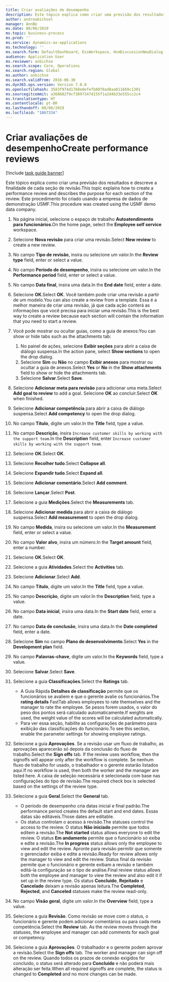```yaml
---
title: Criar avaliações de desempenho
description: Este tópico explica como criar uma previsão dos resultados e descreve a finalidade de cada seção de revisão.
author: andreabichsel
manager: AnnBe
ms.date: 08/06/2019
ms.topic: business-process
ms.prod: ''
ms.service: dynamics-ax-applications
ms.technology: ''
ms.search.form: DefaultDashboard, EssWorkspace, HcmDiscussionNewDialog, HcmDiscussion, HcmDiscussionChangeSettings, HcmDiscussionAddGoalDialog, HcmTopicCreate, HcmMeasurementDetailDialog, HcmPerfJournalAdd
audience: Application User
ms.reviewer: anbichse
ms.search.scope: Core, Operations
ms.search.region: Global
ms.author: anbichse
ms.search.validFrom: 2016-06-30
ms.dyn365.ops.version: Version 7.0.0
ms.openlocfilehash: 3583f974d1768e0efefb80f0ad8aa011669c1301
ms.sourcegitcommit: a368682f9cf3897347d155f1a2d4b33e555cc2c4
ms.translationtype: HT
ms.contentlocale: pt-BR
ms.lasthandoff: 08/08/2019
ms.locfileid: "1867334"
---
```

# <a name="create-performance-reviews"></a><span data-ttu-id="188e4-103">Criar avaliações de desempenho</span><span class="sxs-lookup"><span data-stu-id="188e4-103">Create performance reviews</span></span>

[!include [task guide banner](../../includes/task-guide-banner.md)]

<span data-ttu-id="188e4-104">Este tópico explica como criar uma previsão dos resultados e descreve a finalidade de cada seção de revisão.</span><span class="sxs-lookup"><span data-stu-id="188e4-104">This topic explains how to create a performance review and describes the purpose for each section of the review.</span></span> <span data-ttu-id="188e4-105">Este procedimento foi criado usando a empresa de dados de demonstração USMF.</span><span class="sxs-lookup"><span data-stu-id="188e4-105">This procedure was created using the USMF demo data company.</span></span>

1. <span data-ttu-id="188e4-106">Na página inicial, selecione o espaço de trabalho **Autoatendimento para funcionários**.</span><span class="sxs-lookup"><span data-stu-id="188e4-106">On the home page, select the **Employee self service** workspace.</span></span>
2. <span data-ttu-id="188e4-107">Selecione **Nova revisão** para criar uma revisão.</span><span class="sxs-lookup"><span data-stu-id="188e4-107">Select **New review** to create a new review.</span></span>
3. <span data-ttu-id="188e4-108">No campo **Tipo de revisão**, insira ou selecione um valor.</span><span class="sxs-lookup"><span data-stu-id="188e4-108">In the **Review type** field, enter or select a value.</span></span>
4. <span data-ttu-id="188e4-109">No campo **Período de desempenho**, insira ou selecione um valor.</span><span class="sxs-lookup"><span data-stu-id="188e4-109">In the **Performance period** field, enter or select a value.</span></span>
5. <span data-ttu-id="188e4-110">No campo **Data final**, insira uma data.</span><span class="sxs-lookup"><span data-stu-id="188e4-110">In the **End date** field, enter a date.</span></span>
6. <span data-ttu-id="188e4-111">Selecione **OK**.</span><span class="sxs-lookup"><span data-stu-id="188e4-111">Select **OK**.</span></span> <span data-ttu-id="188e4-112">Você também pode criar uma revisão a partir de um modelo.</span><span class="sxs-lookup"><span data-stu-id="188e4-112">You can also create a review from a template.</span></span> <span data-ttu-id="188e4-113">Essa é a melhor maneira de criar uma revisão, já que cada ação conterá as informações que você precisa para iniciar uma revisão.</span><span class="sxs-lookup"><span data-stu-id="188e4-113">This is the best way to create a review because each section will contain the information that you need to start a review.</span></span>  
7. <span data-ttu-id="188e4-114">Você pode mostrar ou ocultar guias, como a guia de anexos:</span><span class="sxs-lookup"><span data-stu-id="188e4-114">You can show or hide tabs such as the attachments tab:</span></span>

    1. <span data-ttu-id="188e4-115">No painel de ações, selecione **Exibir seções** para abrir a caixa de diálogo suspensa.</span><span class="sxs-lookup"><span data-stu-id="188e4-115">In the action pane, select **Show sections** to open the drop dialog.</span></span>
    1. <span data-ttu-id="188e4-116">Selecione **Sim** ou **Não** no campo **Exibir anexos** para mostrar ou ocultar a guia de anexos.</span><span class="sxs-lookup"><span data-stu-id="188e4-116">Select **Yes** or **No** in the **Show attachments** field to show or hide the attachments tab.</span></span>
    1. <span data-ttu-id="188e4-117">Selecione **Salvar**.</span><span class="sxs-lookup"><span data-stu-id="188e4-117">Select **Save**.</span></span>

8. <span data-ttu-id="188e4-118">Selecione **Adicionar meta para revisão** para adicionar uma meta.</span><span class="sxs-lookup"><span data-stu-id="188e4-118">Select **Add goal to review** to add a goal.</span></span> <span data-ttu-id="188e4-119">Selecione **OK** ao concluir.</span><span class="sxs-lookup"><span data-stu-id="188e4-119">Select **OK** when finished.</span></span>
9. <span data-ttu-id="188e4-120">Selecione **Adicionar competência** para abrir a caixa de diálogo suspensa.</span><span class="sxs-lookup"><span data-stu-id="188e4-120">Select **Add competency** to open the drop dialog.</span></span>
10. <span data-ttu-id="188e4-121">No campo **Título**, digite um valor.</span><span class="sxs-lookup"><span data-stu-id="188e4-121">In the **Title** field, type a value.</span></span>
11. <span data-ttu-id="188e4-122">No campo **Descrição**, insira `Increase customer skills by working with the support team`.</span><span class="sxs-lookup"><span data-stu-id="188e4-122">In the **Description** field, enter `Increase customer skills by working with the support team`.</span></span>
12. <span data-ttu-id="188e4-123">Selecione **OK**.</span><span class="sxs-lookup"><span data-stu-id="188e4-123">Select **OK**.</span></span>
13. <span data-ttu-id="188e4-124">Selecione **Recolher tudo**.</span><span class="sxs-lookup"><span data-stu-id="188e4-124">Select **Collapse all**.</span></span>
14. <span data-ttu-id="188e4-125">Selecione **Expandir tudo**.</span><span class="sxs-lookup"><span data-stu-id="188e4-125">Select **Expand all**.</span></span>
15. <span data-ttu-id="188e4-126">Selecione **Adicionar comentário**.</span><span class="sxs-lookup"><span data-stu-id="188e4-126">Select **Add comment**.</span></span>
16. <span data-ttu-id="188e4-127">Selecione **Lançar**.</span><span class="sxs-lookup"><span data-stu-id="188e4-127">Select **Post**.</span></span>
17. <span data-ttu-id="188e4-128">Selecione a guia **Medições**.</span><span class="sxs-lookup"><span data-stu-id="188e4-128">Select the **Measurements** tab.</span></span>
18. <span data-ttu-id="188e4-129">Selecione **Adicionar medida** para abrir a caixa de diálogo suspensa.</span><span class="sxs-lookup"><span data-stu-id="188e4-129">Select **Add measurement** to open the drop dialog.</span></span>
19. <span data-ttu-id="188e4-130">No campo **Medida**, insira ou selecione um valor.</span><span class="sxs-lookup"><span data-stu-id="188e4-130">In the **Measurement** field, enter or select a value.</span></span>
26. <span data-ttu-id="188e4-131">No campo **Valor alvo**, insira um número.</span><span class="sxs-lookup"><span data-stu-id="188e4-131">In the **Target amount** field, enter a number.</span></span>
20. <span data-ttu-id="188e4-132">Selecione **OK**.</span><span class="sxs-lookup"><span data-stu-id="188e4-132">Select **OK**.</span></span>
21. <span data-ttu-id="188e4-133">Selecione a guia **Atividades**.</span><span class="sxs-lookup"><span data-stu-id="188e4-133">Select the **Activities** tab.</span></span>
22. <span data-ttu-id="188e4-134">Selecione **Adicionar**.</span><span class="sxs-lookup"><span data-stu-id="188e4-134">Select **Add**.</span></span>
23. <span data-ttu-id="188e4-135">No campo **Título**, digite um valor.</span><span class="sxs-lookup"><span data-stu-id="188e4-135">In the **Title** field, type a value.</span></span>
24. <span data-ttu-id="188e4-136">No campo **Descrição**, digite um valor.</span><span class="sxs-lookup"><span data-stu-id="188e4-136">In the **Description** field, type a value.</span></span>
25. <span data-ttu-id="188e4-137">No campo **Data inicial**, insira uma data.</span><span class="sxs-lookup"><span data-stu-id="188e4-137">In the **Start date** field, enter a date.</span></span>
26. <span data-ttu-id="188e4-138">No campo **Data de conclusão**, insira uma data.</span><span class="sxs-lookup"><span data-stu-id="188e4-138">In the **Date completed** field, enter a date.</span></span>
27. <span data-ttu-id="188e4-139">Selecione **Sim** no campo **Plano de desenvolvimento**.</span><span class="sxs-lookup"><span data-stu-id="188e4-139">Select **Yes** in the **Development plan** field.</span></span>
28. <span data-ttu-id="188e4-140">No campo **Palavras-chave**, digite um valor.</span><span class="sxs-lookup"><span data-stu-id="188e4-140">In the **Keywords** field, type a value.</span></span>
29. <span data-ttu-id="188e4-141">Selecione **Salvar**.</span><span class="sxs-lookup"><span data-stu-id="188e4-141">Select **Save**.</span></span>
30. <span data-ttu-id="188e4-142">Selecione a guia **Classificações**.</span><span class="sxs-lookup"><span data-stu-id="188e4-142">Select the **Ratings** tab.</span></span>  

    - <span data-ttu-id="188e4-143">A Guia Rápida **Detalhes de classificação** permite que os funcionários se avaliem e que o gerente avalie os funcionários.</span><span class="sxs-lookup"><span data-stu-id="188e4-143">The **rating details** FastTab allows employees to rate themselves and the manager to rate the employee.</span></span> <span data-ttu-id="188e4-144">Se pesos forem usados, o valor do peso dos pontos será calculado automaticamente.</span><span class="sxs-lookup"><span data-stu-id="188e4-144">If weights are used, the weight value of the scores will be calculated automatically.</span></span>  
    - <span data-ttu-id="188e4-145">Para ver essa seção, habilite as configurações de parâmetro para exibição das classificações do funcionário.</span><span class="sxs-lookup"><span data-stu-id="188e4-145">To see this section, enable the parameter settings for showing employee ratings.</span></span>  

31. <span data-ttu-id="188e4-146">Selecione a guia **Aprovações**. Se a revisão usar um fluxo de trabalho, as aprovações aparecerão só depois da conclusão do fluxo de trabalho.</span><span class="sxs-lookup"><span data-stu-id="188e4-146">Select the **Sign offs** tab. If the review uses workflow, then the signoffs will appear only after the workflow is complete.</span></span> <span data-ttu-id="188e4-147">Se nenhum fluxo de trabalho for usado, o trabalhador e o gerente estarão listados aqui.</span><span class="sxs-lookup"><span data-stu-id="188e4-147">If no workflow is used, then both the worker and the manager are listed here.</span></span> <span data-ttu-id="188e4-148">A caixa de seleção necessária é selecionada com base nas configurações do tipo de revisão.</span><span class="sxs-lookup"><span data-stu-id="188e4-148">The required check box is selected based on the settings of the review type.</span></span>  
32. <span data-ttu-id="188e4-149">Selecione a guia **Geral**.</span><span class="sxs-lookup"><span data-stu-id="188e4-149">Select the **General** tab.</span></span>

    - <span data-ttu-id="188e4-150">O período de desempenho cria datas inicial e final padrão.</span><span class="sxs-lookup"><span data-stu-id="188e4-150">The performance period creates the default start and end dates.</span></span> <span data-ttu-id="188e4-151">Essas datas são editáveis.</span><span class="sxs-lookup"><span data-stu-id="188e4-151">Those dates are editable.</span></span>  
    - <span data-ttu-id="188e4-152">Os status controlam o acesso à revisão.</span><span class="sxs-lookup"><span data-stu-id="188e4-152">The statuses control the access to the review.</span></span> <span data-ttu-id="188e4-153">O status **Não iniciado** permite que todos editem a revisão.</span><span class="sxs-lookup"><span data-stu-id="188e4-153">The **Not started** status allows everyone to edit the review.</span></span> <span data-ttu-id="188e4-154">O status **Em andamento** permite que o funcionário só exiba e edite a revisão.</span><span class="sxs-lookup"><span data-stu-id="188e4-154">The **In progress** status allows only the employee to view and edit the review.</span></span> <span data-ttu-id="188e4-155">Apronte para revisão permitir que somente o gerenciador exiba e edite a revisão.</span><span class="sxs-lookup"><span data-stu-id="188e4-155">Ready for review allows only the manager to view and edit the review.</span></span> <span data-ttu-id="188e4-156">Status final da revisão permite que o funcionário e gerente exibam a revisão e também editá-la configuração se o tipo de análise.</span><span class="sxs-lookup"><span data-stu-id="188e4-156">Final review status allows both the employee and manager to view the review and also edit it if set up in the review type.</span></span> <span data-ttu-id="188e4-157">Os status **Concluído**, **Rejeitado** e **Cancelado** deixam a revisão apenas leitura.</span><span class="sxs-lookup"><span data-stu-id="188e4-157">The **Completed**, **Rejected**, and **Canceled** statuses make the review read-only.</span></span>  

33. <span data-ttu-id="188e4-158">No campo **Visão geral**, digite um valor.</span><span class="sxs-lookup"><span data-stu-id="188e4-158">In the **Overview** field, type a value.</span></span>
34. <span data-ttu-id="188e4-159">Selecione a guia **Revisão**. Como revisão se move com o status, o funcionário e gerente podem adicionar comentários ou para cada meta competência.</span><span class="sxs-lookup"><span data-stu-id="188e4-159">Select the **Review** tab. As the review moves through the statuses, the employee and manager can add comments for each goal or competency.</span></span>  
35. <span data-ttu-id="188e4-160">Selecione a guia **Aprovações**. O trabalhador e o gerente podem aprovar a revisão.</span><span class="sxs-lookup"><span data-stu-id="188e4-160">Select the **Sign offs** tab. The worker and manager can sign off on the review.</span></span> <span data-ttu-id="188e4-161">Quando todos os prazos de conexão exigidos for concluído, o status será alterado para **Concluído** e não poderá mais alteração ser feita.</span><span class="sxs-lookup"><span data-stu-id="188e4-161">When all required signoffs are complete, the status is changed to **Completed** and no more changes can be made.</span></span>  

